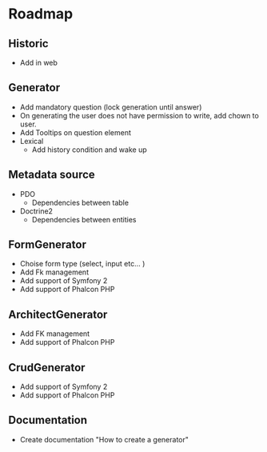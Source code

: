 Roadmap
=======

Historic
-------
* Add in web

Generator
---------
* Add mandatory question (lock generation until answer)
* On generating the user does not have permission to write, add chown to user.
* Add Tooltips on question element
* Lexical
    * Add history condition and wake up

Metadata source
---------
* PDO
    * Dependencies between table
* Doctrine2
    * Dependencies between entities

FormGenerator
---------
* Choise form type (select, input etc... )
* Add Fk management
* Add support of  Symfony 2
* Add support of Phalcon PHP

ArchitectGenerator
--------
* Add FK management
* Add support of Phalcon PHP

CrudGenerator
--------
* Add support of  Symfony 2
* Add support of Phalcon PHP

Documentation
--------
* Create documentation "How to create a generator"